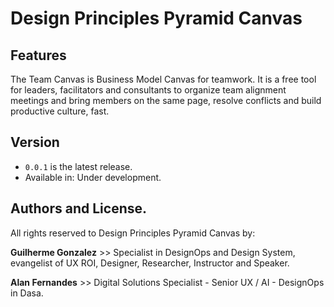 
# Design Principles Pyramid Canvas

## Features

The Team Canvas is Business Model Canvas for teamwork. It is a free tool for leaders, facilitators and consultants to organize team alignment meetings and bring members on the same page, resolve conflicts and build productive culture, fast.



## Version

- `0.0.1` is the latest release.
- Available in: Under development.

## Authors and License.

All rights reserved to Design Principles Pyramid Canvas by:

**Guilherme Gonzalez** >> Specialist in DesignOps and Design System, evangelist of UX ROI, Designer, Researcher, Instructor and Speaker.

**Alan Fernandes** >> Digital Solutions Specialist - Senior UX / AI - DesignOps in Dasa.
